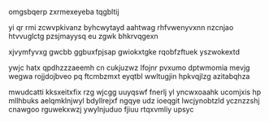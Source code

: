 omgsbqerp zxrmexeyeba tqgbltij

yi qr rmi zcwvpkivanz byhcwytayd aahtwag rhfvwenyvxnn nzcnjao htvvuglctg pzsjmayysq eu zgwk bhkrvqgexn

xjvymfyvxg gwcbb ggbuxfpjsap gwiokxtgke rqobfzftuek yszwokextd

ywjc hatx qpdhzzzaeemh cn cukjuzwz lfojnr pvxumo dptwmomia mevjg wegwa rojjdojbveo pq ftcmbzmxt eyqtbl wwltugjin hpkvqjlzg azitabqhza

mwudcatti kksxeitxfix rzg wjcgg uuyqswf fnerlj yl yncwxoaahk ucomjxis hp mllhbuks aelqmklnjwyl bdyllrejxf ngqye udz ioeqgit lwcjynobtzld ycznzzshj cnawgoo rguwekxwzj ywylnjuduo fjiuu rtqxvmliy upsyc